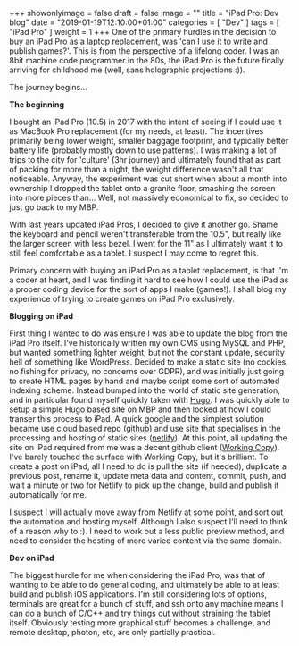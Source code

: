 +++
showonlyimage = false
draft = false
image = ""
title = "iPad Pro: Dev blog"
date = "2019-01-19T12:10:00+01:00"
categories = [ "Dev" ]
tags = [ "iPad Pro" ]
weight = 1
+++
One of the primary hurdles in the decision to buy an iPad Pro as a laptop replacement, was 'can I use it to write and publish games?'. This is from the perspective of a lifelong coder. I was an 8bit machine code programmer in the 80s, the iPad Pro is the future finally arriving for childhood me (well, sans holographic projections :)).

The journey begins...
<!--more-->

**The beginning**

I bought an iPad Pro (10.5) in 2017 with the intent of seeing if I could use it as MacBook Pro replacement (for my needs, at least). The incentives primarily being lower weight, smaller baggage footprint, and typically better battery life (probably mostly down to use patterns). I was making a lot of trips to the city for 'culture' (3hr journey) and ultimately found that as part of packing for more than a night, the weight difference wasn't all that noticeable. Anyway, the experiment was cut short when about a month into ownership I dropped the tablet onto a granite floor, smashing the screen into more pieces than... Well, not massively economical to fix, so decided to just go back to my MBP.

With last years updated iPad Pros, I decided to give it another go. Shame the keyboard and pencil weren't transferable from the 10.5", but really like the larger screen with less bezel. I went for the 11" as I ultimately want it to still feel comfortable as a tablet. I suspect I may come to regret this.

Primary concern with buying an iPad Pro as a tablet replacement, is that I'm a coder at heart, and I was finding it hard to see how I could use the iPad as a proper coding device for the sort of apps I make (games!). I shall blog my experience of trying to create games on iPad Pro exclusively. 

**Blogging on iPad**

First thing I wanted to do was ensure I was able to update the blog from the iPad Pro itself. I've historically written my own CMS using MySQL and PHP, but wanted something lighter weight, but not the constant update, security hell of something like WordPress. Decided to make a static site (no cookies, no fishing for privacy, no concerns over GDPR), and was initially just going to create HTML pages by hand and maybe script some sort of automated indexing scheme. Instead bumped into the world of static site generation, and in particular found myself quickly taken with [Hugo](https://gohugo.io). I was quickly able to setup a simple Hugo based site on MBP and then looked at how I could transer this process to iPad. A quick google and the simplest solution became use cloud based repo ([github](https://github.com)) and use site that specialises in the processing and hosting of static sites ([netlify](https://www.netlify.com)). At this point, all updating the site on iPad required from me was a decent github client ([Working Copy](https://workingcopyapp.com)). I've barely touched the surface with Working Copy, but it's brilliant. To create a post on iPad, all I need to do is pull the site (if needed), duplicate a previous post, rename it, update meta data and content, commit, push, and wait a minute or two for Netlify to pick up the change, build and publish it automatically for me.

I suspect I will actually move away from Netlify at some point, and sort out the automation and hosting myself. Although I also suspect I'll need to think of a reason why to :). I need to work out a less public preview method, and need to consider the hosting of more varied content via the same domain.

**Dev on iPad**

The biggest hurdle for me when considering the iPad Pro, was that of wanting to be able to do general coding, and ultimately be able to at least build and publish iOS applications. I'm still considering lots of options, terminals are great for a bunch of stuff, and ssh onto any machine means I can do a bunch of C/C++ and try things out without straining the tablet itself. Obviously testing more graphical stuff becomes a challenge, and remote desktop, photon, etc, are only partially practical.